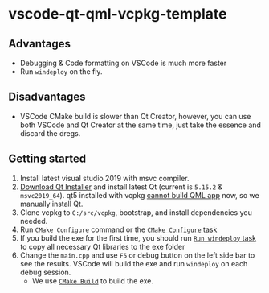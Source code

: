 # vscode-qt-qml-vcpkg-template

## Advantages

- Debugging & Code formatting on VSCode is much more faster
- Run `windeploy` on the fly.

## Disadvantages

- VSCode CMake build is slower than Qt Creator, however, you can use both VSCode and Qt Creator at the same time, just take the essence and discard the dregs.

## Getting started

1. Install latest visual studio 2019 with msvc compiler.
2. [Download Qt Installer](https://www.qt.io/download-open-source) and install latest Qt (current is `5.15.2` & `msvc2019_64`). qt5 installed with vcpkg [cannot build QML app](https://github.com/microsoft/vcpkg/issues/16983) now, so we manually install Qt.
3. Clone vcpkg to `C:/src/vcpkg`, bootstrap, and install dependencies you needed.
4. Run `CMake Configure` command or the [`CMake Configure` task](.vscode/tasks.json)
5. If you build the exe for the first time, you should run [`Run windeploy` task](.vscode/tasks.json) to copy all necessary Qt libraries to the exe folder
6. Change the `main.cpp` and use `F5` or debug button on the left side bar to see the results. VSCode will build the exe and run `windeploy` on each debug session.
    - We use [`CMake Build`](.vscode/tasks.json) to build the exe.
